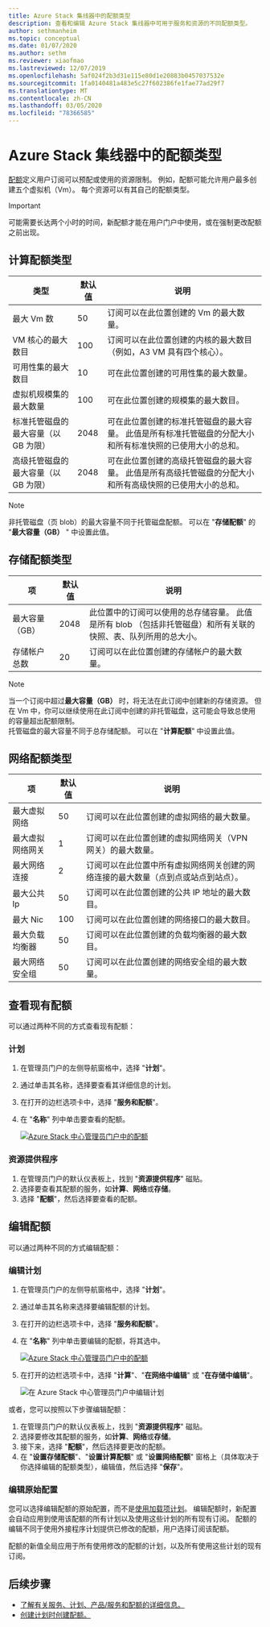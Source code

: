 ```yaml
---
title: Azure Stack 集线器中的配额类型
description: 查看和编辑 Azure Stack 集线器中可用于服务和资源的不同配额类型。
author: sethmanheim
ms.topic: conceptual
ms.date: 01/07/2020
ms.author: sethm
ms.reviewer: xiaofmao
ms.lastreviewed: 12/07/2019
ms.openlocfilehash: 5af024f2b3d31e115e80d1e20883b0457037532e
ms.sourcegitcommit: 1fa0140481a483e5c27f602386fe1fae77ad29f7
ms.translationtype: MT
ms.contentlocale: zh-CN
ms.lasthandoff: 03/05/2020
ms.locfileid: "78366585"
---
```

# <a name="quota-types-in-azure-stack-hub"></a>Azure Stack 集线器中的配额类型


[配额](service-plan-offer-subscription-overview.md#plans)定义用户订阅可以预配或使用的资源限制。 例如，配额可能允许用户最多创建五个虚拟机（Vm）。 每个资源可以有其自己的配额类型。

> [!IMPORTANT]
> 可能需要长达两个小时的时间，新配额才能在用户门户中使用，或在强制更改配额之前出现。

## <a name="compute-quota-types"></a>计算配额类型

| 类型 | **默认值** | **说明** |
| --- | --- | --- |
| 最大 Vm 数 | 50 | 订阅可以在此位置创建的 Vm 的最大数量。 |
| VM 核心的最大数目 | 100 | 订阅可以在此位置创建的内核的最大数目（例如，A3 VM 具有四个核心）。 |
| 可用性集的最大数目 | 10 | 可在此位置创建的可用性集的最大数量。 |
| 虚拟机规模集的最大数量 | 100 | 可在此位置创建的规模集的最大数目。 |
| 标准托管磁盘的最大容量（以 GB 为限） | 2048 | 可在此位置创建的标准托管磁盘的最大容量。 此值是所有标准托管磁盘的分配大小和所有标准快照的已使用大小的总和。 |
| 高级托管磁盘的最大容量（以 GB 为限） | 2048 | 可在此位置创建的高级托管磁盘的最大容量。 此值是所有高级托管磁盘的分配大小和所有高级快照的已使用大小的总和。 |

> [!NOTE]
> 非托管磁盘（页 blob）的最大容量不同于托管磁盘配额。 可以在 "**存储配额**" 的 "**最大容量（GB）** " 中设置此值。

## <a name="storage-quota-types"></a>存储配额类型

| **项** | **默认值** | **说明** |
| --- | --- | --- |
| 最大容量（GB） |2048 |此位置中的订阅可以使用的总存储容量。 此值是所有 blob （包括非托管磁盘）和所有关联的快照、表、队列所用的总大小。 |
| 存储帐户总数 |20 |订阅可以在此位置创建的存储帐户的最大数量。 |

> [!NOTE]
> 当一个订阅中超过**最大容量（GB）** 时，将无法在此订阅中创建新的存储资源。 但在 Vm 中，你可以继续使用在此订阅中创建的非托管磁盘，这可能会导致总使用的容量超出配额限制。<br>托管磁盘的最大容量不同于总存储配额。 可以在 "**计算配额**" 中设置此值。

## <a name="network-quota-types"></a>网络配额类型

| **项** | **默认值** | **说明** |
| --- | --- | --- |
| 最大虚拟网络 |50 |订阅可以在此位置创建的虚拟网络的最大数量。 |
| 最大虚拟网络网关 |1 |订阅可以在此位置创建的虚拟网络网关（VPN 网关）的最大数量。 |
| 最大网络连接 |2 |订阅可以在此位置中所有虚拟网络网关创建的网络连接的最大数量（点到点或站点到站点）。 |
| 最大公共 Ip |50 |订阅可以在此位置创建的公共 IP 地址的最大数目。 |
| 最大 Nic |100 |订阅可以在此位置创建的网络接口的最大数目。 |
| 最大负载均衡器 |50 |订阅可以在此位置创建的负载均衡器的最大数目。 |
| 最大网络安全组 |50 |订阅可以在此位置创建的网络安全组的最大数量。 |

## <a name="view-an-existing-quota"></a>查看现有配额

可以通过两种不同的方式查看现有配额：

### <a name="plans"></a>计划

1. 在管理员门户的左侧导航窗格中，选择 "**计划**"。
2. 通过单击其名称，选择要查看其详细信息的计划。
3. 在打开的边栏选项卡中，选择 "**服务和配额**"。
4. 在 "**名称**" 列中单击要查看的配额。

    [![Azure Stack 中心管理员门户中的配额](media/azure-stack-quota-types/quotas1sm.png "在管理员门户中查看配额")](media/azure-stack-quota-types/quotas1.png#lightbox)

### <a name="resource-providers"></a>资源提供程序

1. 在管理员门户的默认仪表板上，找到 "**资源提供程序**" 磁贴。
2. 选择要查看其配额的服务，如**计算**、**网络**或**存储**。
3. 选择 "**配额**"，然后选择要查看的配额。

## <a name="edit-a-quota"></a>编辑配额

可以通过两种不同的方式编辑配额：

### <a name="edit-a-plan"></a>编辑计划

1. 在管理员门户的左侧导航窗格中，选择 "**计划**"。
2. 通过单击其名称来选择要编辑配额的计划。
3. 在打开的边栏选项卡中，选择 "**服务和配额**"。
4. 在 "**名称**" 列中单击要编辑的配额，将其选中。

    [![Azure Stack 中心管理员门户中的配额](media/azure-stack-quota-types/quotas1sm.png "在管理员门户中查看配额")](media/azure-stack-quota-types/quotas1.png#lightbox)

5. 在打开的边栏选项卡中，选择 "**计算**"、"**在网络中编辑**" 或 "**在存储中编辑**"。

    ![在 Azure Stack 中心管理员门户中编辑计划](media/azure-stack-quota-types/quotas3.png "在 Azure Stack 中心管理员门户中编辑计划")

或者，您可以按照以下步骤编辑配额：

1. 在管理员门户的默认仪表板上，找到 "**资源提供程序**" 磁贴。
2. 选择要修改其配额的服务，如**计算**、**网络**或**存储**。
3. 接下来，选择 "**配额**"，然后选择要更改的配额。
4. 在 "**设置存储配额**"、"**设置计算配额**" 或 "**设置网络配额**" 窗格上（具体取决于你选择编辑的配额类型），编辑值，然后选择 "**保存**"。

### <a name="edit-original-configuration"></a>编辑原始配置
  
您可以选择编辑配额的原始配置，而不是[使用加载项计划](create-add-on-plan.md)。 编辑配额时，新配置会自动应用到使用该配额的所有计划以及使用这些计划的所有现有订阅。 配额的编辑不同于使用外接程序计划提供已修改的配额，用户选择订阅该配额。

配额的新值全局应用于所有使用修改的配额的计划，以及所有使用这些计划的现有订阅。

## <a name="next-steps"></a>后续步骤

- [了解有关服务、计划、产品/服务和配额的详细信息。](service-plan-offer-subscription-overview.md)
- [创建计划时创建配额。](azure-stack-create-plan.md)
